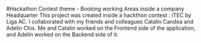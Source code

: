#Hackathon Contest theme - Booking working Areas inside a company Headquarter
This project was created inside a hackthon contest : iTEC by Liga AC. I collaborated with my friends and colleagues Catalin Candea and Adelin Chis. Me and Catalin worked on the Frontend side of the application, and Adelin worked on the Backend side of it. 
